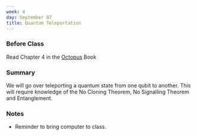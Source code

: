 ```yaml
---
week: 4
day: September 07
title: Quantum Teleportation
---
```


### Before Class
Read Chapter 4 in the [Octopus](https://www.amazon.com/Programming-Quantum-Computers-Essential-Algorithms/dp/1492039683) Book

### Summary
We will go over teleporting a quantum state from one qubit to another. This will require knowledge of the No Cloning Theorem, No Signalling Theorem and Entanglement.

### Notes
- Reminder to bring computer to class.
